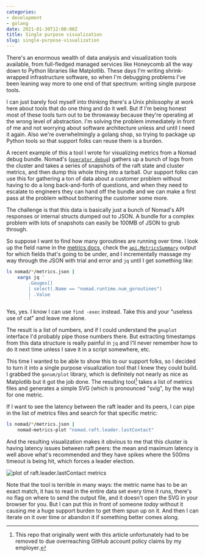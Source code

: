 ```yaml
---
categories:
- development
- golang
date: 2021-01-30T12:00:00Z
title: Single purpose visualization
slug: single-purpose-visualization
---
```


There's an enormous wealth of data analysis and visualization tools
available, from full-fledged managed services like Honeycomb all the
way down to Python libraries like Matplotlib. These days I'm writing
shrink-wrapped infrastructure software, so when I'm debugging problems
I've been leaning way more to one end of that spectrum: writing single
purpose tools.

I can just barely fool myself into thinking there's a Unix philosophy
at work here about tools that do one thing and do it well. But if I'm
being honest most of these tools turn out to be throwaway because
they're operating at the wrong level of abstraction. I'm solving the
problem immediately in front of me and not worrying about software
architecture unless and until I need it again. Also we're
overwhelmingly a golang shop, so trying to package up Python tools so
that support folks can reuse them is a burden.

A recent example of this a tool I wrote for visualizing metrics from a
Nomad debug bundle. Nomad's ([`operator
debug`](https://www.nomadproject.io/docs/commands/operator/debug))
gathers up a bunch of logs from the cluster and takes a series of
snapshots of the raft state and cluster metrics, and then dump this
whole thing into a tarball. Our support folks can use this for
gathering a ton of data about a customer problem without having to do
a long back-and-forth of questions, and when they need to escalate to
engineers they can hand off the bundle and we can make a first pass at
the problem without bothering the customer some more.

The challenge is that this data is basically just a bunch of Nomad's
API responses or internal structs dumped out to JSON. A bundle for a
complex problem with lots of snapshots can easily be 100MB of JSON to
grub through.

So suppose I want to find how many goroutines are running over time. I
look up the field name in the [metrics
docs](https://www.nomadproject.io/docs/operations/metrics), check the
[`api.MetricsSummary`](https://github.com/hashicorp/nomad/blob/v1.0.3/api/operator_metrics.go#L8-L15)
output for which fields that's going to be under, and I incrementally
massage my way through the JSON with trial and error and `jq` until I
get something like:

```sh
ls nomad/*/metrics.json |
    xargs jq '
        .Gauges[]
        | select(.Name == "nomad.runtime.num_goroutines")
        | .Value
        '
```

Yes, yes. I know I can use `find -exec` instead. Take this and your
"useless use of cat" and leave me alone.

The result is a list of numbers, and if I could understand the
`gnuplot` interface I'd probably pipe those numbers there. But
extracting timestamps from this data structure is really painful in
`jq` and I'll never remember how to do it next time unless I save it
in a script somewhere, etc.

This time I wanted to be able to show this to our support folks, so I
decided to turn it into a single purpose visualization tool that I
knew they could build. I grabbed the `gonum/plot` library, which is
definitely not nearly as nice as Matplotlib but it got the job
done. The resulting tool[^1] takes a list of metrics files and
generates a simple SVG (which is pronounced "svig", by the way) for
one metric.

If I want to see the latency between the raft leader and its peers, I
can pipe in the list of metrics files and search for that specific
metric:

```sh
ls nomad/*/metrics.json |
    nomad-metrics-plot "nomad.raft.leader.lastContact"
```

And the resulting visualization makes it obvious to me that this
cluster is having latency issues between raft peers: the mean and
maximum latency is well above what's recommended and they have spikes
where the 500ms timeout is being hit, which forces a leader election.

![plot of raft.leader.lastContact metrics](/images/20210130/metrics.svg)

Note that the tool is terrible in many ways: the metric name has to be
an exact match, it has to read in the entire data set every time it
runs, there's no flag on where to send the output file, and it doesn't
open the SVG in your browser for you. But I can put this in front of
someone _today_ without it causing me a huge support burden to get
them spun up on it. And then I can iterate on it over time or abandon
it if something better comes along.

[^1]: This repo that originally went with this article unfortunately had
    to be removed to due overreaching GitHub account policy claims by
    my employer.
